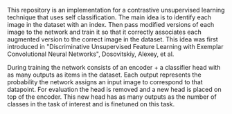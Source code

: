 This repository is an implementation for a contrastive unsupervised learning technique that uses self classification.
The main idea is to identify each image in the dataset with an index. Then pass modified versions of each image to the network and train it so that it correctly associates each augmented version to the correct image in the dataset. This idea was first introduced in "Discriminative Unsupervised Feature Learning with Exemplar Convolutional Neural Networks", Dosovitskiy, Alexey, et al.


During training the network consists of an encoder + a classifier head with as many outputs as items in the dataset. Each output represents the probability the network assigns an input image to correspond to that datapoint. For evaluation the head is removed and a new head is placed on top of the encoder. This new head has as many outputs as the number of classes in the task of interest and is finetuned on this task.

